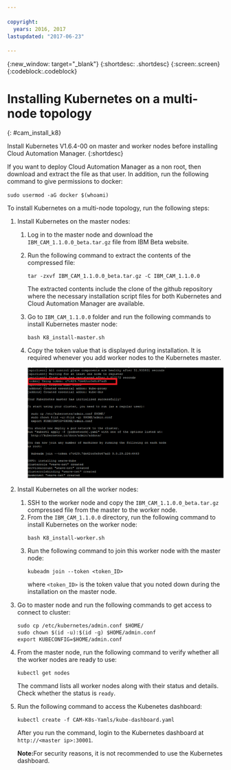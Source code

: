 ```yaml
---

copyright:
  years: 2016, 2017
lastupdated: "2017-06-23"

---
```

<!-- Copyright info and last updated date at top of file: REQUIRED
    The copyright and lastupdated info is YAML content that must occur at the top of the MD file, before attributes are listed.
    It must be --- surrounded by 3 dashes ---
    The value "years" can contain just one year or a two years separated by a comma. (years: 2014, 2016)
    The value "lastupdated" must be followed by a machine date in quotes in the following format: "YYYY-MM-DD"
    The value for "years" must be indented 2 spaces under "copyright", followed by "lastupdated" which should start on its own non-indented line.

-->

<!-- Common attributes used in the template are defined as follows: -->
{:new_window: target="_blank"}
{:shortdesc: .shortdesc}
{:screen:.screen}
{:codeblock:.codeblock}

<!-- Additional task topic: OPTIONAL
This is the template for additional task topics that are needed beyond the basic tasks in the getting started index.md.  As needed, other task topics can be included, with titles such as "Configuring x", "Administering y", "Managing z", etc. This topic is a peer of the getting started index.md in the <servicename>.ditamap. This topic can have one level of children and they also can be referenced in <servicename>.ditamap -->

# Installing Kubernetes on a multi-node topology
<!-- for example, Uploading your data -->
{: #cam_install_k8}
<!-- Provide an appropriate ID above -->

<!-- The short description section should include a sentence describing why this task is needed. For search engine optimization, include the service long name and "Bluemix". For example: -->
Install Kubernetes V1.6.4-00 on master and worker nodes before installing Cloud Automation Manager. 
{:shortdesc}

If you want to deploy Cloud Automation Manager as a non root, then download and extract the file as that user. In addition, run the following command to give permissions to docker:

`sudo usermod -aG docker $(whoami)`

To install Kubernetes on a multi-node topology, run the following steps:

1. Install Kubernetes on the master nodes:
    1. Log in to the master node and download the `IBM_CAM_1.1.0.0_beta.tar.gz` file from IBM Beta website. 
    2. Run the following command to extract the contents of the compressed file:
        ```
        tar -zxvf IBM_CAM_1.1.0.0_beta.tar.gz -C IBM_CAM_1.1.0.0
        ```
        The extracted contents include the clone of the github repository where the necessary installation script files for both  Kubernetes and Cloud Automation Manager are available.
    3. Go to `IBM_CAM_1.1.0.0` folder and run the following commands to install Kubernetes master node:
        ```   
        bash K8_install-master.sh
        ```          
    4. Copy the token value that is displayed during installation. It is required whenever you add worker nodes to the Kubernetes master.
    
        ![Example of token during Kubernetes installation](token.png "Token sample")
2. Install Kubernetes on all the worker nodes:

    1. SSH to the worker node and copy the `IBM_CAM_1.1.0.0_beta.tar.gz` compressed file from the master to the worker node.     
    2. From the `IBM_CAM_1.1.0.0` directory, run the following command to install Kubernetes on the worker node:
        ```     
        bash K8_install-worker.sh
        ```
    3. Run the following command to join this worker node with the master node: 
        ``` 
        kubeadm join --token <token_ID>
        ```
        where `<token_ID>` is the token value that you noted down during the installation on the master node. 
3. Go to master node and run the following commands to get access to connect to cluster:
    ```
    sudo cp /etc/kubernetes/admin.conf $HOME/
    sudo chown $(id -u):$(id -g) $HOME/admin.conf
    export KUBECONFIG=$HOME/admin.conf
    ```
4. From the master node, run the following command to verify whether all the worker nodes are ready to use:
    ```
    kubectl get nodes 
    ``` 
    The command lists all worker nodes along with their status and details. Check whether the status is `ready`. 
5. Run the following command to access the Kubenetes dashboard:
   ```
   kubectl create -f CAM-K8s-Yamls/kube-dashboard.yaml
   ```
   After you run the command, login to the Kubernetes dashboard at `http://<master ip>:30001`. 
   
   <strong>Note:</strong>For security reasons, it is not recommended to use the Kubernetes dashboard.
